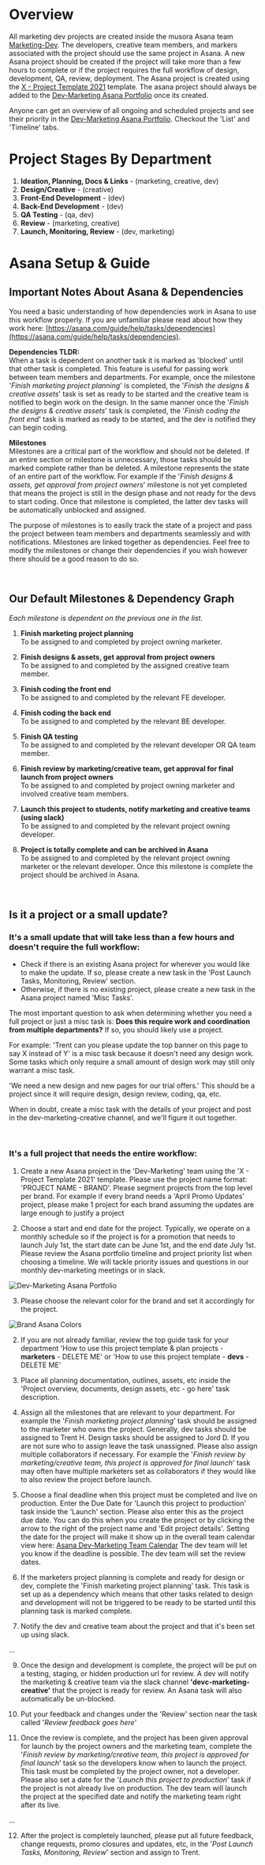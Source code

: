 # Overview

All marketing dev projects are created inside 
the musora Asana team [Marketing-Dev](https://app.Asana.com/0/1199995198037877/overview).
The developers, creative team members, and markers associated with the project 
should use the same project in Asana. A new Asana project should be created if the project
will take more than a few hours to complete or if the project requires the full workflow 
of design, development, QA, review, deployment. The Asana project is created using the 
[X - Project Template 2021](https://app.asana.com/0/1199995198037881/list) template.
The asana project should always be added to the 
[Dev-Marketing Asana Portfolio](https://app.asana.com/0/portfolio/1200330095730280/list) once its created.

Anyone can get an overview of all ongoing and scheduled projects and see their priority
in the [Dev-Marketing Asana Portfolio](https://app.asana.com/0/portfolio/1200330095730280/list). Checkout the 'List'
 and 'Timeline' tabs.

# Project Stages By Department

1. **Ideation, Planning, Docs & Links** - (marketing, creative, dev)
1. **Design/Creative** - (creative)
1. **Front-End Development** - (dev)
1. **Back-End Development** - (dev)
1. **QA Testing** - (qa, dev)
1. **Review** - (marketing, creative)
1. **Launch, Monitoring, Review** - (dev, marketing)

# Asana Setup & Guide

## Important Notes About Asana & Dependencies
You need a basic understanding of how dependencies work in Asana to use 
this workflow properly. If you are unfamiliar please read about how they work here: 
[https://asana.com/guide/help/tasks/dependencies](https://asana.com/guide/help/tasks/dependencies).  
  
**Dependencies TLDR:**   
When a task is dependent on another task it is marked as 'blocked' 
until that other task is completed. This feature is useful for passing work between team members
and departments. For example, once the milestone '_Finish marketing project planning_' is completed,
the '_Finish the designs & creative assets_' task is set as ready to be started and the creative team is 
notified to begin work on the design. In the same manner once the '_Finish the designs & creative assets_' task
is completed, the '_Finish coding the front end_' task is marked as ready to be started, and the dev
is notified they can begin coding.

**Milestones**  
Milestones are a critical part of the workflow and should not be deleted. 
If an entire section or milestone is unnecessary, those tasks should be marked complete rather than
be deleted. A milestone represents the state of an entire
part of the workflow. For example if the '_Finish designs & assets, get approval from project owners_' milestone is
not yet completed that means the project is still in the design phase and not ready for the devs to start coding. 
Once that milestone is completed, the latter dev tasks will be automatically unblocked and assigned.  
  
The purpose of milestones is to easily track the state of a project and pass the project between team members 
and departments seamlessly and with notifications. Milestones are linked together as dependencies. Feel free to 
modify the milestones or change their dependencies if you wish however there should be a good reason to do so.

<br>

## Our Default Milestones & Dependency Graph

_Each milestone is dependent on the previous one in the list._    

1. **Finish marketing project planning**  
To be assigned to and completed by project owning marketer.
     
1. **Finish designs & assets, get approval from project owners**  
To be assigned to and completed by the assigned creative team member.

1. **Finish coding the front end**  
To be assigned to and completed by the relevant FE developer.

1. **Finish coding the back end**  
To be assigned to and completed by the relevant BE developer.
   
1. **Finish QA testing**  
To be assigned to and completed by the relevant developer OR QA team member.
   
1. **Finish review by marketing/creative team, get approval for final launch from project owners**  
To be assigned to and completed by project owning marketer and involved creative team members.

1. **Launch this project to students, notify marketing and creative teams (using slack)**  
To be assigned to and completed by the relevant project owning developer.
   
1. **Project is totally complete and can be archived in Asana**  
To be assigned to and completed by the relevant project owning marketer or the relevant developer. Once this milestone 
is complete the project should be archived in Asana.

<br>

## Is it a project or a small update?  

### It's a small update that will take less than a few hours and doesn't require the full workflow:
- Check if there is an existing Asana project for wherever you would like to make the update.
  If so, please create a new task in the 'Post Launch Tasks, Monitoring, Review' section.
- Otherwise, if there is no existing project, please create a new task in the Asana project named 
'Misc Tasks'.
  
The most important question to ask when determining whether you need a full project or just a misc task is: 
**Does this require work and coordination from multiple departments?** If so, you should likely use a project.  

For example: 'Trent can you please update the top banner on this page to say X instead of Y' is a misc task because
it doesn't need any design work. Some tasks which only require a small amount of design work may still only warrant
a misc task.

'We need a new design and new pages for our trial offers.' This should be a project since it will require design,
design review, coding, qa, etc.

When in doubt, create a misc task with the details of your project and post in the
dev-marketing-creative channel, and we'll figure it out together.
  
<br>  

### It's a full project that needs the entire workflow:  

1. Create a new Asana project in the 'Dev-Marketing' team using the 'X - Project Template 2021' 
   template. Please use the project name format: 'PROJECT NAME - BRAND'.
   Please segment projects from the top level per brand. For example if every brand needs a 'April Promo Updates' 
   project, please make 1 project for each brand assuming the updates are large enough to justify a project
   
2. Choose a start and end date for the project. Typically, we operate on a monthly schedule so 
if the project is for a promotion that needs to launch July 1st, the start date can be June 1st, 
   and the end date July 1st. Please review the Asana portfolio timeline and project priority list when choosing a
   timeline. We will tackle priority issues and questions in our monthly dev-marketing meetings or in slack.

![Dev-Marketing Asana Portfolio](https://app.asana.com/0/portfolio/1200330095730280/timeline)

3. Please choose the relevant color for the brand and set it accordingly for the project.

![Brand Asana Colors](../images/brand-asana-colors.jpg)

2. If you are not already familiar, review the top guide task for your department 
   'How to use this project template & plan projects - **marketers** - DELETE ME' or 
   'How to use this project template - **devs** - DELETE ME'
   
4. Place all planning documentation, outlines, assets, etc inside the
   'Project overview, documents, design assets, etc - go here' task description.
   
5. Assign all the milestones that are relevant to your department. For example the 
   '_Finish marketing project planning_' task should be assigned to the marketer who owns the project. Generally,
   dev tasks should be assigned to Trent H. Design tasks should be assigned to Jord D. If you are not sure who to 
   assign leave the task unassigned. Please also assign multiple collaborators if necessary. For example the 
   '_Finish review by marketing/creative team, this project is approved for final launch_' task may often have multiple marketers
   set as collaborators if they would like to also review the project before launch.
   
6. Choose a final deadline when this project must be completed and live on production. Enter the Due Date for 
  'Launch this project to production' task inside the 'Launch' section. Please also enter this as the project due 
  date. You can do this when you create the project or by clicking the arrow to the right of the project name and 
  'Edit project details'. Setting the date for the project will make it show up in the overall team calendar
   view here: [Asana Dev-Marketing Team Calendar](https://app.asana.com/0/1199995198037877/calendar)
   The dev team will let you know if the deadline is possible. The dev team will set the review dates.
   
7. If the marketers project planning is complete and ready for design or dev, complete the 
   'Finish marketing project planning' task. 
   This task is set up as a dependency which means that other tasks 
   related to design and development will not be triggered to be ready to be started 
   until this planning task is marked complete.
   
8. Notify the dev and creative team about the project and that it's been set up using slack.

...

9. Once the design and development is complete, the project will be put on a testing, staging, or hidden production
url for review. A dev will notify the marketing & creative team via the slack channel **'devc-marketing-creative'** that the project is ready for review. An Asana task
   will also automatically be un-blocked.
   
10. Put your feedback and changes under the 'Review' section near the task called '_Review feedback goes here_'

11. Once the review is complete, and the project has been given approval for launch 
    by the project owners and the marketing team, complete the 
   '_Finish review by marketing/creative team, this project is approved for final launch_' task so the developers know when to launch
   the project. This task must be completed by the project owner, not a developer. Please also set a date for the '_Launch this project to production_' task if the project is not already
   live on production. The dev team will launch the project at the specified date and notify the marketing team right 
   after its live.
   
...

12. After the project is completely launched, please put all future feedback, change requests, 
   promo closures and updates, etc, in the '_Post Launch Tasks, Monitoring, Review_' section and assign to Trent.
